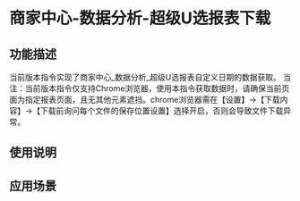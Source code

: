 # 商家中心-数据分析-超级U选报表下载
## 功能描述
当前版本指令实现了商家中心_数据分析_超级U选报表自定义日期的数据获取。
当注：当前版本指令仅支持Chrome浏览器，使用本指令获取数据时，请确保当前页面为指定报表页面，且无其他元素遮挡。chrome浏览器需在【设置】→【下载内容】→【下载前询问每个文件的保存位置设置】选择开启，否则会导致文件下载异常。
## 使用说明
## 应用场景
